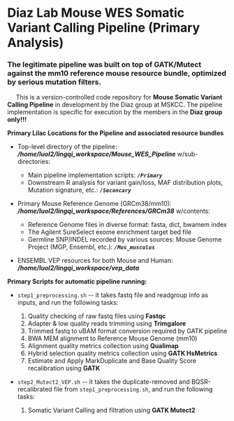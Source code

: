 # Diaz Lab Mouse WES Somatic Variant Calling Pipeline (Primary Analysis)
### The legitimate pipeline was built on top of GATK/Mutect against the mm10 reference mouse resource bundle, optimized by serious mutation filters. 

&nbsp;&nbsp;&nbsp;&nbsp;
This is a version-controlled code repository for **Mouse Somatic Variant Calling Pipeline** in development by the Diaz group at MSKCC. The pipeline implementation is specific for execution by the members in the **Diaz group only!!!**


**Primary Lilac Locations for the Pipeline and associated resource bundles**

* Top-level directory of the pipeline: **_/home/luol2/lingqi_workspace/Mouse_WES_Pipeline_** w/sub-directories: 
  - Main pipeline implementation scripts: **_`/Primary`_**
  - Downstream R analysis for variant gain/loss, MAF distribution plots, Mutation signature, etc.: **_`/Seconcary`_**
  
* Primary Mouse Reference Genome (GRCm38/mm10): **_/home/luol2/lingqi_workspace/References/GRCm38_** w/contents:
  - Reference Genome files in diverse format: fasta, dict, bwamem index
  - The Agilent SureSelect exome enrichment target bed file
  - Germline SNP/INDEL recorded by various sources: Mouse Genome Project (MGP, Ensembl, etc.): **_`/Mus_musculus`_**
  
* ENSEMBL VEP resources for both Mouse and Human: **_/home/luol2/lingqi_workspace/vep_data_**

**Primary Scripts for automatic pipeline running:**
  * `step1_preprocessing.sh` -- it takes fastq file and readgroup info as inputs, and run the following tasks: 
    1) Quality checking of raw fastq files using **Fastqc**
    2) Adapter & low quality reads trimming using **Trimgalore**
    3) Trimmed fastq to uBAM format conversion required by GATK pipeline
    4) BWA MEM alignment to Reference Mouse Genome (mm10)
    5) Alignment quality metrics collection using **Qualimap**
    6) Hybrid selection quality metrics collection using **GATK HsMetrics**
    7) Estimate and Apply MarkDuplicate and Base Quality Score recalibration using **GATK**
    
  * `step2_Mutect2_VEP.sh` -- it takes the duplicate-removed and BQSR-recalibrated file from `step1_preprocessing.sh`, and run the following tasks:
    1) Somatic Variant Calling and filtration using **GATK Mutect2**
  
  
